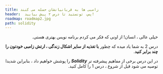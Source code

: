 ```yaml
---
title: زامبی ها به قربانیانشان حمله می کنند
header:  پس، تونستید تا درس ۲ پیش بیایید!
roadmap: roadmap2.jpg
path: solidity
---
```

<div dir="rtl">
خیلی عالی ، انسان! از اونی که فکر می کردم برنامه نویس بهتری هستی.

درس 2 به شما یاد میده که چطور **با تغذیه از سایر اشکال زندگی ، ارتش زامبی خودتون را چند برابر کنید**.

در این درس برخی از مفاهیم پیشرفته تر **_Solidity_** را پوشش خواهیم داد ، بنابراین شدیدا 
توصیه می شود قبل از شروع ، درس 1 را کامل کنید.
</div>